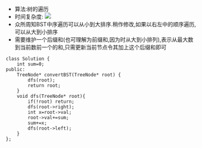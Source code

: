- 算法:树的遍历
- 时间复杂度: <img src="https://render.githubusercontent.com/render/math?math=O(n)">
- 众所周知BST中序遍历可以从小到大排序.稍作修改,如果以右左中的顺序遍历,可以从大到小排序
- 需要维护一个后缀和(也可理解为前缀和,因为时从大到小排列),表示从最大数到当前数前一个的和,只需更新当前节点令其加上这个后缀和即可

```
class Solution {
    int sum=0;
public:
    TreeNode* convertBST(TreeNode* root) {
        dfs(root);
        return root;
    }
    void dfs(TreeNode* root){
        if(!root) return;
        dfs(root->right);
        int x=root->val;
        root->val+=sum;
        sum+=x;
        dfs(root->left);
    }
};
```
